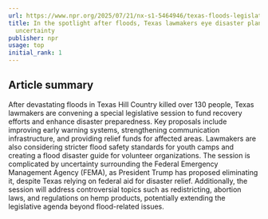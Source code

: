 ```yaml
---
url: https://www.npr.org/2025/07/21/nx-s1-5464946/texas-floods-legislature-fema-abbott-redistricting
title: In the spotlight after floods, Texas lawmakers eye disaster plans amid FEMA
  uncertainty
publisher: npr
usage: top
initial_rank: 1
---
```

## Article summary
After devastating floods in Texas Hill Country killed over 130 people, Texas lawmakers are convening a special legislative session to fund recovery efforts and enhance disaster preparedness. Key proposals include improving early warning systems, strengthening communication infrastructure, and providing relief funds for affected areas. Lawmakers are also considering stricter flood safety standards for youth camps and creating a flood disaster guide for volunteer organizations. The session is complicated by uncertainty surrounding the Federal Emergency Management Agency (FEMA), as President Trump has proposed eliminating it, despite Texas relying on federal aid for disaster relief. Additionally, the session will address controversial topics such as redistricting, abortion laws, and regulations on hemp products, potentially extending the legislative agenda beyond flood-related issues.
